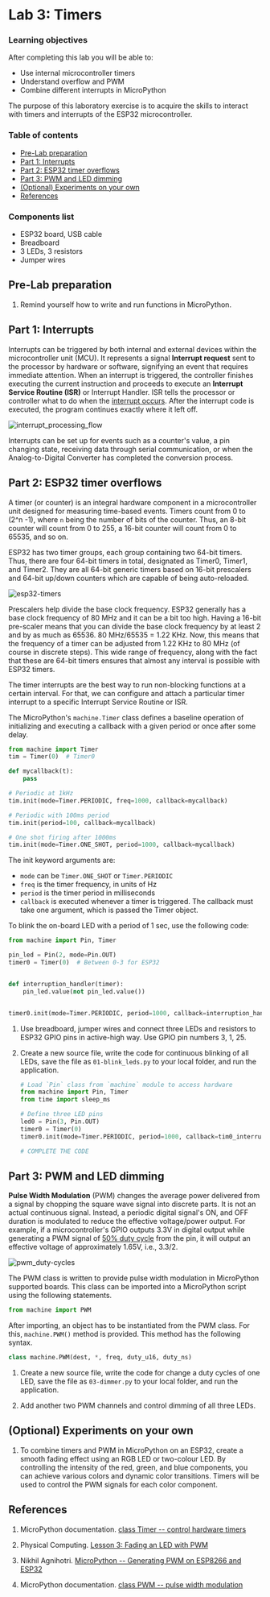 # Lab 3: Timers

### Learning objectives

After completing this lab you will be able to:

* Use internal microcontroller timers
* Understand overflow and PWM
* Combine different interrupts in MicroPython

The purpose of this laboratory exercise is to acquire the skills to interact with timers and interrupts of the ESP32 microcontroller.

### Table of contents

* [Pre-Lab preparation](#preparation)
* [Part 1: Interrupts](#part1)
* [Part 2: ESP32 timer overflows](#part2)
* [Part 3: PWM and LED dimming](#part3)
* [(Optional) Experiments on your own](#experiments)
* [References](#references)

### Components list

* ESP32 board, USB cable
* Breadboard
* 3 LEDs, 3 resistors
* Jumper wires

<a name="preparation"></a>

## Pre-Lab preparation

1. Remind yourself how to write and run functions in MicroPython.

<a name="part1"></a>

## Part 1: Interrupts

Interrupts can be triggered by both internal and external devices within the microcontroller unit (MCU). It represents a signal **Interrupt request** sent to the processor by hardware or software, signifying an event that requires immediate attention. When an interrupt is triggered, the controller finishes executing the current instruction and proceeds to execute an **Interrupt Service Routine (ISR)** or Interrupt Handler. ISR tells the processor or controller what to do when the [interrupt occurs](https://www.tutorialspoint.com/embedded_systems/es_interrupts.htm). After the interrupt code is executed, the program continues exactly where it left off.

![interrupt_processing_flow](images/interrupt-processing-flow.jpg)

Interrupts can be set up for events such as a counter's value, a pin changing state, receiving data through serial communication, or when the Analog-to-Digital Converter has completed the conversion process.

<a name="part2"></a>

## Part 2: ESP32 timer overflows

A timer (or counter) is an integral hardware component in a microcontroller unit designed for measuring time-based events. Timers count from 0 to (2^n -1), where `n` being the number of bits of the counter. Thus, an 8-bit counter will count from 0 to 255, a 16-bit counter will count from 0 to 65535, and so on.

ESP32 has two timer groups, each group containing two 64-bit timers. Thus, there are four 64-bit timers in total, designated as Timer0, Timer1, and Timer2. They are all 64-bit generic timers based on 16-bit prescalers and 64-bit up/down counters which are capable of being auto-reloaded.

![esp32-timers](images/esp32-timers.png)

Prescalers help divide the base clock frequency. ESP32 generally has a base clock frequency of 80 MHz and it can be a bit too high. Having a 16-bit pre-scaler means that you can divide the base clock frequency by at least 2 and by as much as 65536. 80 MHz/65535 = 1.22 KHz. Now, this means that the frequency of a timer can be adjusted from 1.22 KHz to 80 MHz (of course in discrete steps). This wide range of frequency, along with the fact that these are 64-bit timers ensures that almost any interval is possible with ESP32 timers.

The timer interrupts are the best way to run non-blocking functions at a certain interval. For that, we can configure and attach a particular timer interrupt to a specific Interrupt Service Routine or ISR.

The MicroPython's `machine.Timer` class defines a baseline operation of initializing and executing a callback with a given period or once after some delay.

   ```python
   from machine import Timer
   tim = Timer(0)  # Timer0

   def mycallback(t):
       pass

   # Periodic at 1kHz
   tim.init(mode=Timer.PERIODIC, freq=1000, callback=mycallback)

   # Periodic with 100ms period
   tim.init(period=100, callback=mycallback)

   # One shot firing after 1000ms
   tim.init(mode=Timer.ONE_SHOT, period=1000, callback=mycallback)
   ```

The init keyword arguments are:

* `mode` can be `Timer.ONE_SHOT` or `Timer.PERIODIC`
* `freq` is the timer frequency, in units of Hz
* `period` is the timer period in milliseconds
* `callback` is executed whenever a timer is triggered. The callback must take one argument, which is passed the Timer object.

To blink the on-board LED with a period of 1 sec, use the following code:

   ```python
   from machine import Pin, Timer

   pin_led = Pin(2, mode=Pin.OUT)
   timer0 = Timer(0)  # Between 0-3 for ESP32


   def interruption_handler(timer):
       pin_led.value(not pin_led.value())


   timer0.init(mode=Timer.PERIODIC, period=1000, callback=interruption_handler)
   ```

1. Use breadboard, jumper wires and connect three LEDs and resistors to ESP32 GPIO pins in active-high way. Use GPIO pin numbers 3, 1, 25.

2. Create a new source file, write the code for continuous blinking of all LEDs, save the file as `01-blink_leds.py` to your local folder, and run the application.

   ```python
   # Load `Pin` class from `machine` module to access hardware
   from machine import Pin, Timer
   from time import sleep_ms

   # Define three LED pins
   led0 = Pin(3, Pin.OUT)
   timer0 = Timer(0)
   timer0.init(mode=Timer.PERIODIC, period=1000, callback=tim0_interrupt_handler)

   # COMPLETE THE CODE

   ```

<a name="part3"></a>

## Part 3: PWM and LED dimming

**Pulse Width Modulation** (PWM) changes the average power delivered from a signal by chopping the square wave signal into discrete parts. It is not an actual continuous signal. Instead, a periodic digital signal's ON, and OFF duration is modulated to reduce the effective voltage/power output. For example, if a microcontroller's GPIO outputs 3.3V in digital output while generating a PWM signal of [50% duty cycle](https://makeabilitylab.github.io/physcomp/esp32/led-fade.html) from the pin, it will output an effective voltage of approximately 1.65V, i.e., 3.3/2.

   ![pwm_duty-cycles](images/pwm_duty-cycles.png)

The PWM class is written to provide pulse width modulation in MicroPython supported boards. This class can be imported into a MicroPython script using the following statements.

   ```python
   from machine import PWM
   ```

After importing, an object has to be instantiated from the PWM class. For this, `machine.PWM()` method is provided. This method has the following syntax.

   ```python
   class machine.PWM(dest, *, freq, duty_u16, duty_ns)
   ```

1. Create a new source file, write the code for change a duty cycles of one LED, save the file as `03-dimmer.py` to your local folder, and run the application.

2. Add another two PWM channels and control dimming of all three LEDs.

<a name="experiments"></a>

## (Optional) Experiments on your own

1. To combine timers and PWM in MicroPython on an ESP32, create a smooth fading effect using an RGB LED or two-colour LED. By controlling the intensity of the red, green, and blue components, you can achieve various colors and dynamic color transitions. Timers will be used to control the PWM signals for each color component.

<a name="references"></a>

## References

1. MicroPython documentation. [class Timer -- control hardware timers](https://docs.micropython.org/en/latest/library/machine.Timer.html)

2. Physical Computing. [Lesson 3: Fading an LED with PWM](https://makeabilitylab.github.io/physcomp/esp32/led-fade.html)

3. Nikhil Agnihotri. [MicroPython -- Generating PWM on ESP8266 and ESP32](https://www.engineersgarage.com/micropython-esp8266-esp32-pwm-led-fading/)

4. MicroPython documentation. [class PWM -- pulse width modulation](https://docs.micropython.org/en/latest/library/machine.PWM.html)
